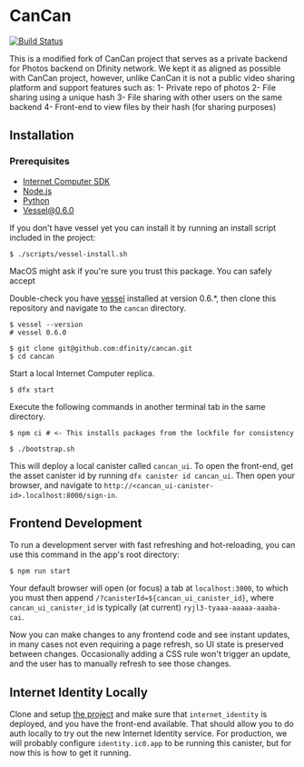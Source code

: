 # CanCan

[![Build Status](https://github.com/dfinity/cancan/workflows/CI/badge.svg)](https://github.com/dfinity/cancan/actions)

This is a modified fork of CanCan project that serves as a private backend for Photos backend on Dfinity network. We kept it as aligned as possible with CanCan project, however, unlike CanCan it is not a public video sharing platform and support features such as:
1- Private repo of photos
2- File sharing using a unique hash
3- File sharing with other users on the same backend
4- Front-end to view files by their hash (for sharing purposes)

## Installation

### Prerequisites

- [Internet Computer SDK](https://sdk.dfinity.org)
- [Node.js](https://nodejs.org)
- [Python](https://www.python.org)
- [Vessel@0.6.0](https://github.com/dfinity/vessel/releases/tag/v0.6.0)

If you don't have vessel yet you can install it by running an install script included in the project:

```shell
$ ./scripts/vessel-install.sh
```
MacOS might ask if you're sure you trust this package. You can safely accept

Double-check you have [vessel](https://github.com/dfinity/vessel) installed at version 0.6.*, then clone this repository and navigate to the `cancan` directory.


```shell
$ vessel --version
# vessel 0.6.0

$ git clone git@github.com:dfinity/cancan.git
$ cd cancan
```

Start a local Internet Computer replica.

```shell
$ dfx start
```

Execute the following commands in another terminal tab in the same directory.

```shell
$ npm ci # <- This installs packages from the lockfile for consistency

$ ./bootstrap.sh
```

This will deploy a local canister called `cancan_ui`. To open the front-end, get the asset canister id by running `dfx canister id cancan_ui`. Then open your browser, and navigate to `http://<cancan_ui-canister-id>.localhost:8000/sign-in`.

## Frontend Development

To run a development server with fast refreshing and hot-reloading, you can use this command in the app's root directory:

```shell
$ npm run start
```

Your default browser will open (or focus) a tab at `localhost:3000`, to which you must then append `/?canisterId=${cancan_ui_canister_id}`, where `cancan_ui_canister_id` is typically (at current) `ryjl3-tyaaa-aaaaa-aaaba-cai`.

Now you can make changes to any frontend code and see instant updates, in many cases not even requiring a page refresh, so UI state is preserved between changes. Occasionally adding a CSS rule won't trigger an update, and the user has to manually refresh to see those changes.

## Internet Identity Locally

Clone and setup [the project](https://github.com/dfinity/internet-identity) and make sure that `internet_identity` is deployed, and you have the front-end available. That should allow you to do auth locally to try out the new Internet Identity service. For production, we will probably configure `identity.ic0.app` to be running this canister, but for now this is how to get it running.

